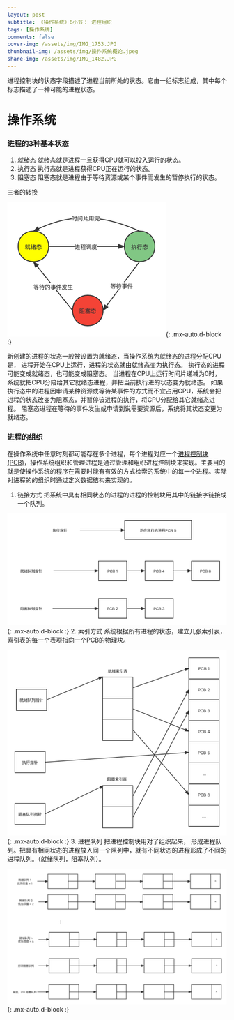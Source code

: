 ```yaml
---
layout: post
subtitle: 《操作系统》6小节： 进程组织
tags: [操作系统]
comments: false
cover-img: /assets/img/IMG_1753.JPG
thumbnail-img: /assets/img/操作系统概论.jpeg
share-img: /assets/img/IMG_1482.JPG
---
```

进程控制块的状态字段描述了进程当前所处的状态。它由一组标志组成，其中每个标志描述了一种可能的进程状态。

# 操作系统

### 进程的3种基本状态

1. 就绪态
就绪态就是进程一旦获得CPU就可以投入运行的状态。
2. 执行态
执行态就是进程获得CPU正在运行的状态。
3. 阻塞态
阻塞态就是进程由于等待资源或某个事件而发生的暂停执行的状态。

三者的转换

![操作系统-进程状态.png](/assets/img/操作系统-进程状态.png){: .mx-auto.d-block :}

新创建的进程的状态一般被设置为就绪态，当操作系统为就绪态的进程分配CPU是，
进程开始在CPU上运行，进程的状态就由就绪态变为执行态。
执行态的进程可能变成就绪态，也可能变成阻塞态。
当进程在CPU上运行时间片递减为0时，系统就把CPU分陪给其它就绪态进程，并把当前执行进的状态变为就绪态。
如果执行态中的进程因申请某种资源或等待某事件的方式而不宜占用CPU，系统会把进程的状态改变为阻塞态，并暂停该进程的执行，将CPU分配给其它就绪态进程。
阻塞态进程在等待的事件发生或申请到说需要资源后，系统将其状态变更为就绪态。

### 进程的组织
在操作系统中任意时刻都可能存在多个进程，每个进程对应一个[进程控制块(PCB)](/2022-07-05-Operating-System-进程概念)，操作系统组织和管理进程是通过管理和组织进程控制块来实现。主要目的就是使操作系统的程序在需要时能有有效的方式检索的系统中的每一个进程。实际对进程的的组织时通过定义数据结构来实现的。

1. 链接方式
把系统中具有相同状态的进程的进程的控制块用其中的链接字链接成一个队列。

![操作系统-进程组织-链接.png](/assets/img/操作系统-进程组织-链接.png){: .mx-auto.d-block :}
2. 索引方式
系统根据所有进程的状态，建立几张索引表，索引表的每一个表项指向一个PCB的物理块。

![操作系统-进程组织-索引表.png](/assets/img/操作系统-进程组织-索引表.png){: .mx-auto.d-block :}
3. 进程队列
把进程控制块用对了组织起来， 形成进程队列。把具有相同状态的进程放入同一个队列中，就有不同状态的进程形成了不同的进程队列。（就绪队列，阻塞队列）。

![操作系统-进程组织-队列.png](/assets/img/操作系统-进程组织-队列.png){: .mx-auto.d-block :}